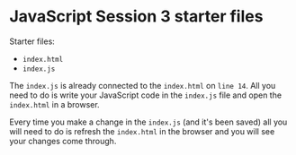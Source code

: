 # JavaScript Session 3 starter files

Starter files:

- `index.html`
- `index.js`

The `index.js` is already connected to the `index.html` on `line 14`. All you need to do is write your JavaScript code in the `index.js` file and open the `index.html` in a browser.

Every time you make a change in the `index.js` (and it's been saved) all you will need to do is refresh the `index.html` in the browser and you will see your changes come through.
